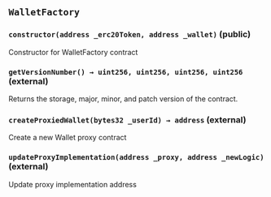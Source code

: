 ## `WalletFactory`






### `constructor(address _erc20Token, address _wallet)` (public)

Constructor for WalletFactory contract




### `getVersionNumber() → uint256, uint256, uint256, uint256` (external)

Returns the storage, major, minor, and patch version of the contract.




### `createProxiedWallet(bytes32 _userId) → address` (external)

Create a new Wallet proxy contract





### `updateProxyImplementation(address _proxy, address _newLogic)` (external)

Update proxy implementation address






